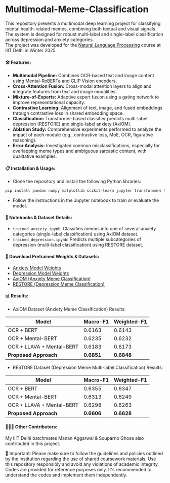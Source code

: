 # Multimodal-Meme-Classification

This repository presents a multimodal deep learning project for classifying mental health-related memes, combining both textual and visual signals. The system is designed for robust multi-label and single-label classification across depression and anxiety categories. <br>
The project was developed for the [Natural Language Processing](https://techtree.iiitd.edu.in/viewDescription/filename?=CSE556) course at IIIT Delhi in Winter 2025.

**<h4>🛠️ Features:</h4>**
- **Multimodal Pipeline:** Combines OCR-based text and image content using Mental-RoBERTa and CLIP Vision encoders.
- **Cross-Attention Fusion:** Cross-modal attention layers to align and integrate features from text and image modalities.
- **Mixture-of-Experts:** Adaptive expert fusion using a gating network to improve representational capacity.
- **Contrastive Learning:** Alignment of text, image, and fused embeddings through contrastive loss in shared embedding space.
- **Classification:** Transformer-based classifier predicts multi-label depression (RESTORE) and single-label anxiety (AxiOM).
- **Ablation Study:** Comprehensive experiments performed to analyze the impact of each module (e.g., contrastive loss, MoE, OCR, figurative reasoning).
- **Error Analysis:** Investigated common misclassifications, especially for overlapping meme types and ambiguous sarcastic content, with qualitative examples.

**<h4>📋 Installation & Usage:</h4>**
- Clone the repository and install the following Python libraries:
```bash
pip install pandas numpy matplotlib scikit-learn jupyter transformers torch torchvision tqdm pillow
```
- Follow the instructions in the Jupyter notebook to train or evaluate the model.

**<h4>📙 Notebooks & Dataset Details:</h4>**
- `trained_anxiety.ipynb`: Classifies memes into one of several anxiety categories (single-label classification) using AxiOM dataset.
- `trained_depression.ipynb`: Predicts multiple subcategories of depression (multi-label classification) using RESTORE dataset.

**<h4>💾 Download Pretrained Weights & Datasets:</h4>**
- [Anxiety Model Weights](https://drive.google.com/file/d/16mIkJvgao_jahdWoyE-FD5NDste2pY34/view?usp=sharing)
- [Depression Model Weights](https://drive.google.com/file/d/1WGVLdLLJmz5aRu7Xj175sIul4ViqA6Dp/view?usp=sharing)
- [AxiOM (Anxiety Meme Classification)](https://drive.google.com/file/d/1doU9FE1tJ-0IL4tKZUOOp76JkXKuTkFU/view?usp=drive_link)
- [RESTORE (Depression Meme Classification)](https://drive.google.com/file/d/1LQoyq_ZjHJih7hxJ2yJ_OrZhOIE_BZwB/view?usp=drive_link)

**<h4>📊 Results:</h4>**
- AxiOM Dataset (Anxiety Meme Classification) Results:
<table>
  <thead>
    <tr>
      <th>Model</th>
      <th>Macro-F1</th>
      <th>Weighted-F1</th>
    </tr>
  </thead>
  <tbody>
    <tr>
      <td>OCR + BERT</td>
      <td>0.6163</td>
      <td>0.6143</td>
    </tr>
    <tr>
      <td>OCR + Mental-BERT</td>
      <td>0.6235</td>
      <td>0.6232</td>
    </tr>
    <tr>
      <td>OCR + LLAVA + Mental-BERT</td>
      <td>0.6183</td>
      <td>0.6173</td>
    </tr>
    <tr>
      <td><strong>Proposed Approach</strong></td>
      <td><strong>0.6851</strong></td>
      <td><strong>0.6848</strong></td>
    </tr>
  </tbody>
</table>

- RESTORE Dataset (Depression Meme Multi-label Classification) Results:
<table>
  <thead>
    <tr>
      <th>Model</th>
      <th>Macro-F1</th>
      <th>Weighted-F1</th>
    </tr>
  </thead>
  <tbody>
    <tr>
      <td>OCR + BERT</td>
      <td>0.6355</td>
      <td>0.6347</td>
    </tr>
    <tr>
      <td>OCR + Mental-BERT</td>
      <td>0.6313</td>
      <td>0.6249</td>
    </tr>
    <tr>
      <td>OCR + LLAVA + Mental-BERT</td>
      <td>0.6298</td>
      <td>0.6263</td>
    </tr>
    <tr>
      <td><strong>Proposed Approach</strong></td>
      <td><strong>0.6606</strong></td>
      <td><strong>0.6628</strong></td>
    </tr>
  </tbody>
</table>


**<h4>🧑‍🤝‍🧑 Other Contributors:</h4>**
My IIIT Delhi batchmates Manan Aggarwal & Souparno Ghose also contributed in this project.

📌 Important: Please make sure to follow the guidelines and policies outlined by the institution regarding the use of shared coursework materials. Use this repository responsibly and avoid any violations of academic integrity. Codes are provided for reference purposes only. It's recommended to understand the codes and implement them independently.
